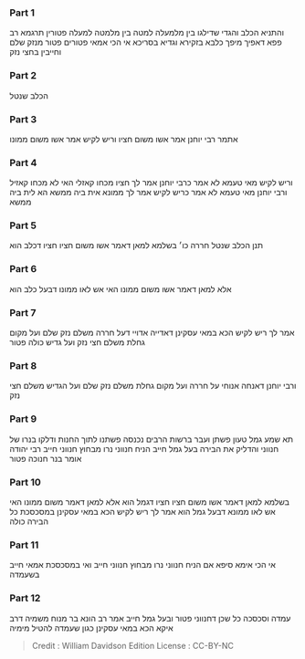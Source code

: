 
### Part 1
והתניא הכלב והגדי שדילגו בין מלמעלה למטה בין מלמטה למעלה פטורין תרגמא רב פפא דאפיך מיפך כלבא בזקירא וגדיא בסריכא אי הכי אמאי פטורים פטור מנזק שלם וחייבין בחצי נזק

### Part 2
הכלב שנטל

### Part 3
אתמר רבי יוחנן אמר אשו משום חציו וריש לקיש אמר אשו משום ממונו

### Part 4
וריש לקיש מאי טעמא לא אמר כרבי יוחנן אמר לך חציו מכחו קאזלי האי לא מכחו קאזיל ורבי יוחנן מאי טעמא לא אמר כריש לקיש אמר לך ממונא אית ביה ממשא הא לית ביה ממשא

### Part 5
תנן הכלב שנטל חררה כו׳ בשלמא למאן דאמר אשו משום חציו חציו דכלב הוא

### Part 6
אלא למאן דאמר אשו משום ממונו האי אש לאו ממונו דבעל כלב הוא

### Part 7
אמר לך ריש לקיש הכא במאי עסקינן דאדייה אדויי דעל חררה משלם נזק שלם ועל מקום גחלת משלם חצי נזק ועל גדיש כולה פטור

### Part 8
ורבי יוחנן דאנחה אנוחי על חררה ועל מקום גחלת משלם נזק שלם ועל הגדיש משלם חצי נזק

### Part 9
תא שמע גמל טעון פשתן ועבר ברשות הרבים נכנסה פשתנו לתוך החנות ודלקו בנרו של חנווני והדליק את הבירה בעל גמל חייב הניח חנווני נרו מבחוץ חנווני חייב רבי יהודה אומר בנר חנוכה פטור

### Part 10
בשלמא למאן דאמר אשו משום חציו חציו דגמל הוא אלא למאן דאמר משום ממונו האי אש לאו ממונא דבעל גמל הוא אמר לך ריש לקיש הכא במאי עסקינן במסכסכת כל הבירה כולה

### Part 11
אי הכי אימא סיפא אם הניח חנווני נרו מבחוץ חנווני חייב ואי במסכסכת אמאי חייב בשעמדה

### Part 12
עמדה וסכסכה כל שכן דחנווני פטור ובעל גמל חייב אמר רב הונא בר מנוח משמיה דרב איקא הכא במאי עסקינן כגון שעמדה להטיל מימיה

>Credit : William Davidson Edition
>License : CC-BY-NC